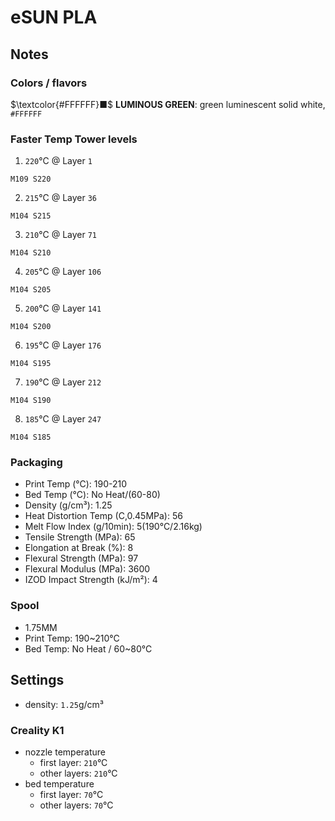 # eSUN PLA

## Notes

### Colors / flavors

$\textcolor{#FFFFFF}■$ **LUMINOUS GREEN**: green luminescent solid white, `#FFFFFF`

### Faster Temp Tower levels

1. `220`°C @ Layer `1`
```
M109 S220
```
2. `215`°C @ Layer `36`
```
M104 S215
```
3. `210`°C @ Layer `71`
```
M104 S210
```
4. `205`°C @ Layer `106`
```
M104 S205
```
5. `200`°C @ Layer `141`
```
M104 S200
```
6. `195`°C @ Layer `176`
```
M104 S195
```
7. `190`°C @ Layer `212`
```
M104 S190
```
8. `185`°C @ Layer `247`
```
M104 S185
```

### Packaging

- Print Temp (°C): 190-210
- Bed Temp (°C): No Heat/(60-80)
- Density (g/cm³): 1.25
- Heat Distortion Temp (C,0.45MPa): 56
- Melt Flow Index (g/10min): 5(190°C/2.16kg)
- Tensile Strength (MPa): 65
- Elongation at Break (%): 8
- Flexural Strength (MPa): 97
- Flexural Modulus (MPa): 3600
- IZOD Impact Strength (kJ/m²): 4

### Spool

- 1.75MM
- Print Temp: 190~210°C
- Bed Temp: No Heat / 60~80°C

## Settings

- density: `1.25`g/cm³

### Creality K1

- nozzle temperature
    - first layer: `210`°C
    - other layers: `210`°C
- bed temperature
    - first layer: `70`°C
    - other layers: `70`°C
